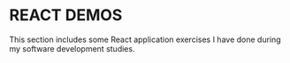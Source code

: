 # REACT DEMOS

This section includes some React application exercises I have done during my software development studies.
